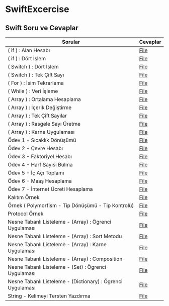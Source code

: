 # SwiftExcercise

## Swift Soru ve Cevaplar 
| Sorular                                        | Cevaplar                                                                                                                                                        |
|-----------------------------------------------|-------------------------------------------------------------------------------------------------------------------------------------------------------------|
| ( if ) : Alan Hesabı                                     | <a href="https://github.com/japsadev/SwiftExcercise/blob/775e2747de497e04f74f83953ce91c6247a49970/if_AlanHesabi.md">File</a>                                |
| ( if ) : Dört İşlem                  | <a href="https://github.com/japsadev/SwiftExcercise/blob/362f984c8d1ffc12b0d5c29a6d40f7452d522c04/if_DortIslem.md">File</a> |
| ( Switch ) : Dört İşlem   | <a href="https://github.com/japsadev/SwiftExcercise/blob/8e35be1d8b86f52da7cdb4ee4d3c40d259e8263f/switch_DortIslem.md">File</a>            |
| ( Switch ) : Tek Çift Sayı                                         | <a href="https://github.com/japsadev/SwiftExcercise/blob/e2b6c156d62b45e9ec90b65a5fe2128bf8576f90/switch_TekCift.md">File</a>                                    |
| ( For ) : İsim Tekrarlama | <a href="https://github.com/japsadev/SwiftExcercise/blob/d187c9ada5872095aa2eef2e7764caaf3c66eb56/for_Is%C4%B1mTekrarlama.md">File</a>                                |
| ( While ) : Veri İşleme                                | <a href="https://github.com/japsadev/SwiftExcercise/blob/31b6085fb505b279ba05153ffb45a71f670117dd/while_VeriIsleme.md">File</a>                               |
| ( Array ) : Ortalama Hesaplama                                | <a href="https://github.com/japsadev/SwiftExcercise/blob/4e9d96cb167cc6c0b315245ca140d82b688135f8/array_OrtalamaHesaplama.md">File</a>                               |
|  ( Array ) : İçerik Değiştirme                             | <a href="https://github.com/japsadev/SwiftExcercise/blob/99459792ebe78e011c64a0d471b75fcd0a13c21c/array_IcerikDegistirme.md">File</a>                               |
| ( Array ) : Tek Çift Sayılar          | <a href="https://github.com/japsadev/SwiftExcercise/blob/8495945797f38d37c74a4fc2e27524c020e5c531/array_TekCift.md">File</a>             |
| ( Array ) : Rasgele Sayı Üretme                              | <a href="https://github.com/japsadev/SwiftExcercise/blob/61534d6d86c4924db2a94758d1bc5bbea3d637fc/array_RastgeleSayi.md">File</a>                                |
| ( Array ) : Karne Uygulaması                             | <a href="https://github.com/japsadev/SwiftExcercise/blob/aaf198fd787fd092a20b5108088ffa4e217206f9/array_KarneUygulamasi.md">File</a>                                 |
| Ödev 1 - Sıcaklık Dönüşümü                           | <a href="https://github.com/japsadev/SwiftExcercise/blob/ef04dc44ef0d08516088f7dc982aff3a78a2a643/SicaklikDonusumu.md">File</a>                               |
| Ödev 2 - Çevre Hesabı                           | <a href="https://github.com/japsadev/SwiftExcercise/blob/9a415267e402e71c062a5b9444ffa0cc426a1830/DikdortgenCevre.md">File</a>                               |
| Ödev 3 - Faktoriyel Hesabı                          | <a href="https://github.com/japsadev/SwiftExcercise/blob/38e7ad60085f8c96fa8827dc7f065de49e1c3932/FaktoriyelHesaplama.md">File</a>                               |
| Ödev 4 - Harf Sayısı Bulma                          | <a href="https://github.com/devmehmetates/365-day-of-code/blob/main/Swift%20Documents%20Day1-15/day11(Protocols).md">File</a>                               |
| Ödev 5 - İç Açı Toplamı                          | <a href="https://github.com/devmehmetates/365-day-of-code/blob/main/Swift%20Documents%20Day1-15/day11(Protocols).md">File</a>                               |
| Ödev 6 - Maaş Hesaplama                          | <a href="https://github.com/devmehmetates/365-day-of-code/blob/main/Swift%20Documents%20Day1-15/day11(Protocols).md">File</a>                               |
| Ödev 7 - İnternet Ücreti Hesaplama                           | <a href="https://github.com/devmehmetates/365-day-of-code/blob/main/Swift%20Documents%20Day1-15/day11(Protocols).md">File</a>                               |
| Kalıtım Örnek                          | <a href="https://github.com/devmehmetates/365-day-of-code/blob/main/Swift%20Documents%20Day1-15/day11(Protocols).md">File</a>                               |
| Örnek ( Polymorfism - Tip Dönüşümü - Tip Kontrolü)                          | <a href="https://github.com/devmehmetates/365-day-of-code/blob/main/Swift%20Documents%20Day1-15/day11(Protocols).md">File</a>                               |
| Protocol Örnek                          | <a href="https://github.com/devmehmetates/365-day-of-code/blob/main/Swift%20Documents%20Day1-15/day11(Protocols).md">File</a>                               |
| Nesne Tabanlı Listeleme - (Array) : Ögrenci Uygulaması                           | <a href="https://github.com/devmehmetates/365-day-of-code/blob/main/Swift%20Documents%20Day1-15/day11(Protocols).md">File</a>                               |
| Nesne Tabanlı Listeleme - (Array) : Sort Metodu                          | <a href="https://github.com/devmehmetates/365-day-of-code/blob/main/Swift%20Documents%20Day1-15/day11(Protocols).md">File</a>                               |
| Nesne Tabanlı Listeleme - (Array) : Karne Uygulaması                          | <a href="https://github.com/devmehmetates/365-day-of-code/blob/main/Swift%20Documents%20Day1-15/day11(Protocols).md">File</a>                               |
| Nesne Tabanlı Listeleme - (Array) : Composition                          | <a href="https://github.com/devmehmetates/365-day-of-code/blob/main/Swift%20Documents%20Day1-15/day11(Protocols).md">File</a>                               |
| Nesne Tabanlı Listeleme - (Set) : Ögrenci Uygulaması                           | <a href="https://github.com/devmehmetates/365-day-of-code/blob/main/Swift%20Documents%20Day1-15/day11(Protocols).md">File</a>                               |
| Nesne Tabanlı Listeleme - (Dictionary) : Ögrenci Uygulaması                           | <a href="https://github.com/devmehmetates/365-day-of-code/blob/main/Swift%20Documents%20Day1-15/day11(Protocols).md">File</a>                               |
| String - Kelimeyi Tersten Yazdırma                           | <a href="https://github.com/devmehmetates/365-day-of-code/blob/main/Swift%20Documents%20Day1-15/day11(Protocols).md">File</a>                               |
